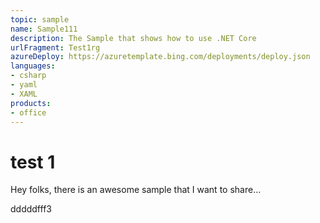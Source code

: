 ```yaml
---
topic: sample
name: Sample111
description: The Sample that shows how to use .NET Core
urlFragment: Test1rg
azureDeploy: https://azuretemplate.bing.com/deployments/deploy.json
languages:
- csharp
- yaml
- XAML
products:
- office
---
```

# test 1
Hey folks, there is an awesome sample that I want to share...

dddddfff3